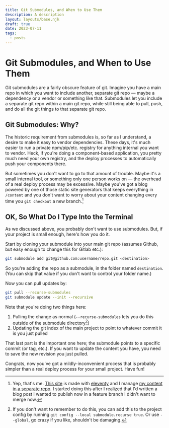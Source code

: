 ```yaml
---
title: Git Submodules, and When to Use Them
description: A description
layout: layouts/base.njk
draft: true
date: 2023-07-11
tags:
  - posts
---
```


# Git Submodules, and When to Use Them

Git submodules are a fairly obscure feature of git. Imagine you have a main repo in which you want to include another, separate git repo — maybe a dependency or a vendor or something like that. Submodules let you include a separate git repo within a main git repo, while still being able to pull, push, and do all the git things to that separate git repo.

## Git Submodules: Why?

The historic requirement from submodules is, so far as I understand, a desire to make it easy to vendor dependencies. These days, it's much easier to run a private npm/pip/etc. registry for anything internal you want to vendor. Heck, if you're doing a component-based application, you pretty much need your own registry, and the deploy processes to automatically push your components there. 

But sometimes you don't want to go to that amount of trouble. Maybe it's a small internal tool, or something only one person works on — the overhead of a real deploy process may be excessive. Maybe you've got a blog powered by one of those static site generators that keeps everything in `/content` and you don't want to worry about your content changing every time you `git checkout` a new branch.[^1]

## OK, So What Do I Type Into the Terminal

As we discussed above, you probably don't want to use submodules. But, if your project is small enough, here's how you do it.

Start by cloning your submodule into your main git repo (assumes Github, but easy enough to change this for Gitlab etc.):

```bash
git submodule add git@github.com:username/repo.git <destination> 
```

So you're adding the repo as a submodule, in the folder named `destination`. (You can skip that value if you don't want to control your folder name.)

Now you can pull updates by:

```bash
git pull --recurse-submodules   
git submodule update --init --recursive
```

Note that you're doing two things here:

1. Pulling the change as normal (`--recurse-submodules` lets you do this outside of the submodule directory[^2])
2. Updating the git index of the main project to point to whatever commit it is you just pulled

That last part is the important one here; the submodule points to a specific commit (or tag, etc.). If you want to update the content you have, you need to save the new revision you just pulled. 

Congrats, now you've got a mildly-inconvenient process that is probably simpler than a real deploy process for your small project. Have fun!  

[^1]: Yep, that's me. [This site](https://github.com/juniorbird/wadearmstrong.com) is made with [eleventy](https://www.11ty.dev) and I manage [my content in a separate repo](https://github.com/juniorbird/wadearmstrong.com-content). I started doing this after I realized that I'd written a blog post I wanted to publish now in a feature branch I didn't want to merge now.

[^2]: If you don't want to remember to do this, you can add this to the project config by running `git config --local submodule.recurse true`. Or use `--global`, go crazy if you like, shouldn't be damaging.

